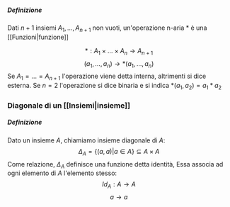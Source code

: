##### Definizione 
Dati $n+1$ insiemi $A_{1},\dots,A_{n+1}$ non vuoti, un'operazione n-aria $*$ è una [[Funzioni|funzione]] 

$$* : A_{1} \times \dots \times A_{n} \rightarrow A_{n+1}$$
$$(a_{1},\dots,a_{n}) \rightarrow*(a_{1},\dots,a_{n})$$
Se $A_{1}=\dots=A_{n+1}$ l'operazione viene detta interna, altrimenti si dice esterna. Se $n=2$ l'operazione si dice binaria e si indica $*(a_{1},a_{2})=a_{1}*a_{2}$

### Diagonale di un [[Insiemi|insieme]]

##### Definizione
Dato un insieme $A$, chiamiamo insieme diagonale di $A$:
$$\Delta_{A}=\{(a,a)| a \in A\} \subseteq A \times A$$
Come relazione, $\Delta_{A}$ definisce una funzione detta identità, Essa associa ad ogni elemento di $A$ l'elemento stesso:
$$Id_{A}: A \rightarrow A$$
$$a \rightarrow a$$


